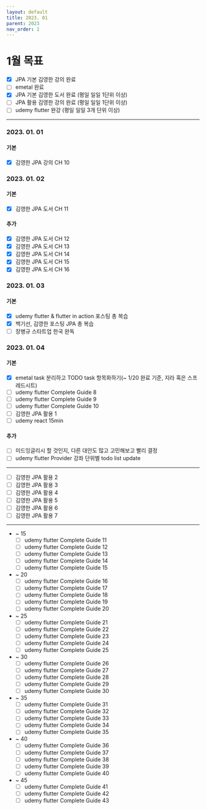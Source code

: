 ```yaml
---
layout: default
title: 2023. 01
parent: 2023
nav_order: 1
---
```


# 1월 목표
* [x] JPA 기본 김영한 강의 완료
* [ ] emetal 완료
* [x] JPA 기본 김영한 도서 완료 (평일 일일 1단위 이상)
* [ ] JPA 활용 김영한 강의 완료 (평일 일일 1단위 이상)
* [ ] udemy flutter 완강 (평일 일일 3개 단위 이상)

<hr>

### 2023. 01. 01
#### 기본
* [x] 김영한 JPA 강의 CH 10

### 2023. 01. 02
#### 기본
* [x] 김영한 JPA 도서 CH 11

#### 추가
* [x] 김영한 JPA 도서 CH 12
* [x] 김영한 JPA 도서 CH 13
* [x] 김영한 JPA 도서 CH 14
* [x] 김영한 JPA 도서 CH 15
* [x] 김영한 JPA 도서 CH 16

### 2023. 01. 03
#### 기본
* [x] udemy flutter & flutter in action 포스팅 총 복습
* [x] 백기선, 김영한 포스팅 JPA 총 복습
* [ ] 장병규 스타트업 한국 완독

### 2023. 01. 04
#### 기본
* [x] emetal task 분리하고 TODO task 항목화하기(~ 1/20 완료 기준, 지라 혹은 스프레드시트)
* [ ] udemy flutter Complete Guide 8
* [ ] udemy flutter Complete Guide 9
* [ ] udemy flutter Complete Guide 10
* [ ] 김영한 JPA 활용 1
* [ ] udemy react 15min

#### 추가
* [ ] 미드잉글리시 할 것인지, 다른 대안도 많고 고민해보고 빨리 결정
* [ ] udemy flutter Provider 강좌 단위별 todo list update

<hr>

* [ ] 김영한 JPA 활용 2
* [ ] 김영한 JPA 활용 3
* [ ] 김영한 JPA 활용 4
* [ ] 김영한 JPA 활용 5
* [ ] 김영한 JPA 활용 6
* [ ] 김영한 JPA 활용 7

<hr>

* ~ 15
    * [ ] udemy flutter Complete Guide 11
    * [ ] udemy flutter Complete Guide 12
    * [ ] udemy flutter Complete Guide 13
    * [ ] udemy flutter Complete Guide 14
    * [ ] udemy flutter Complete Guide 15
* ~ 20
    * [ ] udemy flutter Complete Guide 16
    * [ ] udemy flutter Complete Guide 17
    * [ ] udemy flutter Complete Guide 18
    * [ ] udemy flutter Complete Guide 19
    * [ ] udemy flutter Complete Guide 20
* ~ 25
    * [ ] udemy flutter Complete Guide 21
    * [ ] udemy flutter Complete Guide 22
    * [ ] udemy flutter Complete Guide 23
    * [ ] udemy flutter Complete Guide 24
    * [ ] udemy flutter Complete Guide 25
* ~ 30
    * [ ] udemy flutter Complete Guide 26
    * [ ] udemy flutter Complete Guide 27
    * [ ] udemy flutter Complete Guide 28
    * [ ] udemy flutter Complete Guide 29
    * [ ] udemy flutter Complete Guide 30
* ~ 35
    * [ ] udemy flutter Complete Guide 31
    * [ ] udemy flutter Complete Guide 32
    * [ ] udemy flutter Complete Guide 33
    * [ ] udemy flutter Complete Guide 34
    * [ ] udemy flutter Complete Guide 35
* ~ 40
    * [ ] udemy flutter Complete Guide 36
    * [ ] udemy flutter Complete Guide 37
    * [ ] udemy flutter Complete Guide 38
    * [ ] udemy flutter Complete Guide 39
    * [ ] udemy flutter Complete Guide 40
* ~ 45
    * [ ] udemy flutter Complete Guide 41
    * [ ] udemy flutter Complete Guide 42
    * [ ] udemy flutter Complete Guide 43